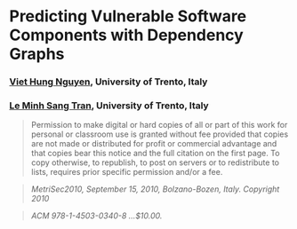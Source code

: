 # Predicting Vulnerable Software Components with Dependency Graphs

### [Viet Hung Nguyen](vhnguyen@disi.unitn.it), University of Trento, Italy
### [Le Minh Sang Tran](tran@disi.unitn.it), University of Trento, Italy

> Permission to make digital or hard copies of all or part of this work for personal or classroom use is granted without fee provided that copies are not made or distributed for profit or commercial advantage and that copies bear this notice and the full citation on the first page. To copy otherwise, to republish, to post on servers or to redistribute to lists, requires prior specific permission and/or a fee.

> *MetriSec2010, September 15, 2010, Bolzano-Bozen, Italy. Copyright 2010*

> *ACM 978-1-4503-0340-8 ...$10.00.*

